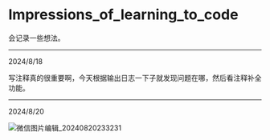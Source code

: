 # Impressions_of_learning_to_code
会记录一些想法。

---
2024/8/18

写注释真的很重要啊，今天根据输出日志一下子就发现问题在哪，然后看注释补全功能。

---

2024/8/20

![微信图片编辑_20240820233231](https://github.com/user-attachments/assets/80583019-3e68-4d46-920f-87420a507327)
